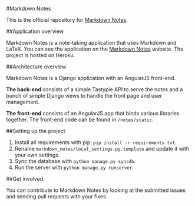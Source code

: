 #Markdown Notes

This is the official repository for [Markdown Notes](http://markdownnotes.com).

##Application overview

Markdown Notes is a note-taking application that uses Markdown and LaTeX. You can see the application on the [Markdown Notes](http://markdownnotes.com) website. The project is hosted on Heroku.

##Architecture overview

Markdown Notes is a Django application with an AngularJS front-end.

**The back-end** consists of a simple Tastypie API to serve the notes and a bunch of simple Django views to handle the front page and user management.

**The front-end** consists of an AngularJS app that binds various libraries together. The front-end code can be found in `/notes/static`.

##Setting up the project

1. Install all requirements with pip: `pip install -r requirements.txt`.
2. Rename `markdown_notes/local_settings.py.template` and update it with your own settings.
3. Sync the database with `python manage.py syncdb`.
4. Run the server with `python manage.py runserver`.

##Get involved

You can contribute to Markdown Notes by looking at the submitted issues and sending pull requests with your fixes.